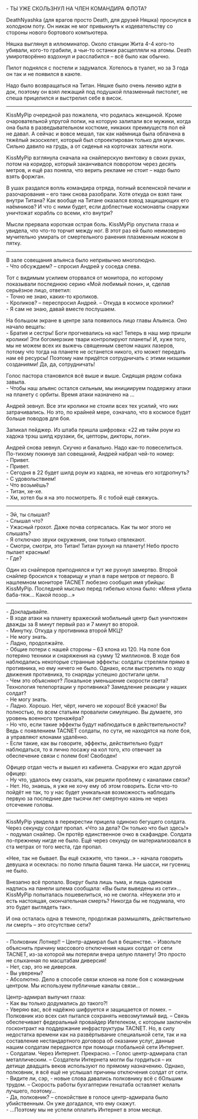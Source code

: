 \- ТЫ УЖЕ СКОЛЬЗНУЛ НА ЧЛЕН КОМАНДИРА ФЛОТА?

DeathNyashka (для врагов просто Death, для друзей Няшка) проснулся в холодном поту. Он никак не мог привыкнуть к издевательству со стороны нового бортового компьютера.

Няшка выглянул в иллюминатор. Около станции Жита 4-4 кого-то убивали, кого-то грабили, а чьи-то останки расщепляли на атомы. Death умиротворённо вздохнул и расслабился – всё было как обычно.

Пилот поднялся с постели и задумался. Хотелось в туалет, но за 3 года он так и не появился в каюте.

Надо было возвращаться на Титан. Няшке было очень лениво идти в док, поэтому он взял лежащий под подушкой плазменный пистолет, не спеша прицелился и выстрелил себе в висок.

***

KissMyPip очередной раз пожалела, что родилась женщиной. Кроме очаровательной упругой попки, на которую залипали все мужики, когда она была в разведывательном костюме, никаких преимуществ пол ей не давал. А сейчас и вовсе мешал, так как наёмница была облачена в тяжёлый экзоскелет, который был спроектирован только для мужчин. Сильно давило на грудь, а от сиденья на корточках затекли ноги.

KissMyPip взглянула сначала на снайперскую винтовку в своих руках, потом на коридор, который заканчивался поворотом через десять метров, и ещё раз поняла, что верить рекламе не стоит – надо было взять форжган.

В ушах раздался вопль командира отряда, полный вселенской печали и разочарования – его танк снова разобрали. Хотя откуда он взял танк внутри Титана? Как вообще на Титане оказался взвод защищающих его наёмников? И что с ними будет, если доблестные космонавты снаружи уничтожат корабль со всеми, кто внутри?

Мысли прервала короткая острая боль. KissMyPip опустила глаза и увидела, что что-то торчит между ног. В этот раз ей было неимоверно мучительно умирать от смертельного ранения плазменным ножом в пятку.

***

В зале совещания альянса было непривычно многолюдно.  
\- Что обсуждаем? – спросил Андрей у соседа слева.

Тот с видимым усилием оторвался от монитора, по которому показывали последнюю серию «Мой любимый пони», и, сделав серьёзное лицо, ответил:  
\- Точно не знаю, каких-то кроликов.  
\- Кроликов? – переспросил Андрей. – Откуда в космосе кролики?  
\- Я сам не знаю, давай вместе послушаем.

На большом экране в центре зала появилось лицо главы Альянса. Оно начало вещать:  
\- Братия и сестры! Боги прогневались на  нас! Теперь в наш мир пришли кролики! Эти богомерзкие твари контролируют планеты! И, хуже того, мы не можем всех их выжечь священным светом наших лазеров, потому что тогда на планете не останется никого, кто может передать нам её ресурсы! Поэтому нам придётся сотрудничать с этими низшими созданиями! Да, да, сотрудничать!

Голос пастора становился всё выше и выше. Сидящая рядом собака завыла.  
\- Чтобы наш альянс остался сильным, мы инициируем поддержку атаки на планету с орбиты. Время атаки назначено на …

Андрей зевнул. Все эти кролики не стоили всех тех усилий, что них затрачивались. Но это, по крайней мере, означало, что в космосе будет больше поводов для боя.

Запикал пейджер. Из штаба пришла шифровка: «22 ив тайм роум из хадока трэш шилд крузаки, бк, цепторы, дикторы, логи».

Андрей снова зевнул. Скучно и банально. Надо как-то повеселиться. По-тихому покинув зал совещаний, Андрей набрал чей-то номер:  
\- Привет.  
\- Привет.  
\- Сегодня в 22 будет шилд роум из хадока, не хочешь его хотдропнуть?  
\- С удовольствием!  
\- Что возьмёшь?  
\- Титан, хе-хе.  
\- Хм, хотел бы я на это посмотреть. Я с тобой ещё свяжусь.

***

\- Эй, ты слышал?  
\- Слышал что?  
\- Ужасный грохот. Даже почва сотрясалась. Как ты мог этого не слышать?  
\- Я отключаю звуки окружения, они только отвлекают.  
\- Смотри, смотри, это Титан! Титан рухнул на планету! Небо просто пылает красным!  
\- Где?

Один из снайперов приподнялся и тут же рухнул замертво. Второй снайпер бросился к товарищу и упал в паре метров от первого.
В нашлемном мониторе TACNET любезно сообщил имя убийцы: KissMyPip. Последней мыслью перед гибелью клона было: «Меня убила баба-тяж… Какой позор…»

***

\- Докладывайте.  
\- В ходе атаки на планету вражеский мобильный центр был уничтожен дважды за 8 минут первый раз и 7 минут во второй.  
\- Минутку. Откуда у противника второй МКЦ?  
\- Не могу знать.  
\- Ладно, продолжайте.  
\- Общие потери с нашей стороны – 63 клона из 120. На поле боя потеряно техники и снаряжения на сумму 12 миллионов. В ходе боя наблюдались некоторые странные эффекты: солдаты стреляли прямо в противника, но ему ничего не было. Однако, если выстрелить по ходу движения противника, то снаряды успешно достигали цели.  
\- Чем это объясняют? Локальное уменьшение скорости света? Технология телепортации у противника? Замедление реакции у наших солдат?  
\- Не могу знать.  
\- Ладно. Хорошо. Нет, чёрт, ничего не хорошо! Всё ужасно! Вы полностью, по всем статьям провалили симуляцию. Вы думаете, это уровень военного тренажёра?  
\- Но что, если такие эффекты будут наблюдаться в действительности? Ведь с появлением TACNET солдаты, по сути, не находятся на поле боя, а управляют клонами удалённо.  
\- Если такие, как вы говорите, эффекты, действительно будут наблюдаться, то я лично посажу на кол того, кто отвечает за обеспечение связи с полем боя! Свободен!

Офицер отдал честь и вышел из кабинета. Снаружи его ждал другой офицер:  
\- Ну что, удалось ему сказать, как решили проблему с каналами связи?  
\- Нет. Но, знаешь, я уже не хочу ему об этом говорить. Если что-то пойдёт не так, то у нас будет уникальная возможность наблюдать первую за последние две тысячи лет смертную казнь не через отсечение головы.

***

KissMyPip увидела в перекрестии прицела одиноко бегущего солдата. Через секунду солдат пропал. «Что за дела? Он только что был здесь!» - подумал снайпер. Он протёр единственное очко в скафандре. Солдата по-прежнему нигде не было. Ещё через секунду он материализовался в ста метрах от того места, где пропал.

«Нее, так не бывает. Вы ещё скажите, что танки…» - начала говорить девушка и осеклась: по полю плыла башня танка. Ни шасси, ни гусениц не было.

Внезапно всё пропало. Вокруг была лишь тьма, и лишь одинокая надпись на панели шлема сообщала: «Вы были выведены из сети»…
KissMyPip попыталась пошевелиться, но не смогла. «Неужели это и есть настоящая, окончательная смерть? Никогда бы не подумала, что это будет выглядеть так».

И она осталась одна в темноте, продолжая размышлять, действительно ли смерть – это отсутствие сети?

***

\- Полковник Лотнер!! – Центр-адмирал был в бешенстве. – Извольте объяснить причину массового отключения наших солдат от сети TACNET, из-за которой мы потеряли вчера целую планету! Это просто не слыханная по масштабам диверсия!  
\- Нет, сэр, это не диверсия.  
\- Вы уверены?  
\- Абсолютно. Дело в способе связи клонов на поле боя с командным центром. Мы используем публичные каналы связи…  

Центр-адмирал выпучил глаза:  
\- Как вы только додумались до такого?!  
\- Уверяю вас, всё надёжно шифруется и защищается от помех. – Полковник изо всех сил пытался сохранять невозмутимый вид. – Связь обеспечивает федеральный провайдер Ивтелеком, с которым заключён госконтракт на поддержание инфраструктуры TACNET. Но, в силу недостатка времени как на развёртывание специальной сети, так и на составление нестандартного договора об оказании услуг, данные нашим солдатам передаются при помощи глобальной сети Интернет.  
\- Солдатам. Через Интернет. Прекрасно. – Голос центр-адмирала стал металлическим. – Создатели Интернета могли бы гордиться – их детище двадцать веков используют по прямому назначению. Однако, полковник, я всё ещё не услышал причины отключения солдат от сети.  
\- Видите ли, сэр, - новые слова давались полковнику всё с бОльшим трудом. – Скорость работы бухгалтерии генштаба оставляет желать лучшего, поэтому…  
\- Да, полковник? – спокойствие в голосе центр-адмирала было убийственным. Он уже догадался, что ему скажут.  
\- …Поэтому мы не успели оплатить Интернет в этом месяце.
